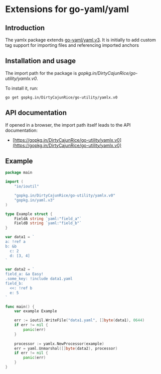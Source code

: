 # Extensions for go-yaml/yaml

Introduction
------------

The yamlx package extends [go-yaml/yaml.v3](gopkg.in/yaml.v3).
It is initially to add custom tag support for importing files and referencing imported anchors

Installation and usage
----------------------

The import path for the package is *gopkg.in/DirtyCajunRice/go-utility/yamlx.v0*.

To install it, run:

    go get gopkg.in/DirtyCajunRice/go-utility/yamlx.v0

API documentation
-----------------

If opened in a browser, the import path itself leads to the API documentation:

- [https://gopkg.in/DirtyCajunRice/go-utility/yamlx.v0](https://gopkg.in/DirtyCajunRice/go-utility/yamlx.v0)

Example
-------

```go
package main

import (
	"io/ioutil"

	"gopkg.in/DirtyCajunRice/go-utility/yamlx.v0"
	"gopkg.in/yaml.v3"
)

type Example struct {
	FieldA string `yaml:"field_a"`
	FieldB string `yaml:"field_b"`
}

var data1 = `
a: !ref a
b: &b
  c: 2
  d: [3, 4]
`

var data2 = `
field_a: &a Easy!
.some_key: !include data1.yaml
field_b: 
  <<: !ref b 
  e: 5
`

func main() {
	var example Example

	err := ioutil.WriteFile("data1.yaml", []byte(data1), 0644)
	if err != nil {
		panic(err)
	}
	
	processor := yamlx.NewProcessor(example)
	err = yaml.Unmarshal([]byte(data2), processor)
	if err != nil {
		panic(err)
	}
}
```
